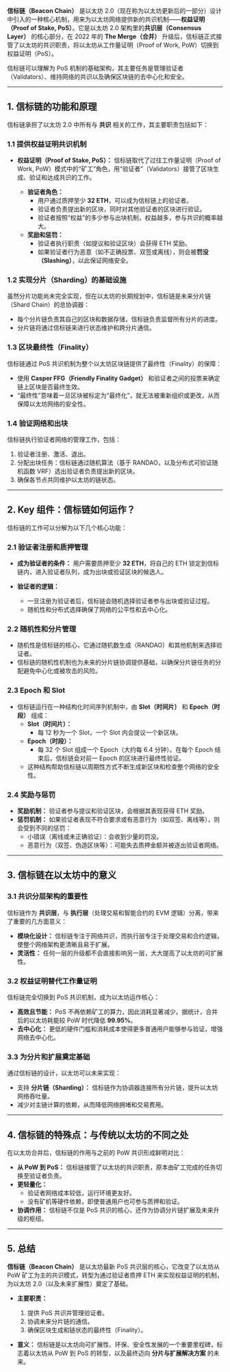 **信标链（Beacon Chain）** 是以太坊 2.0（现在称为以太坊更新后的一部分）设计中引入的一种核心机制，用来为以太坊网络提供新的共识机制——**权益证明（Proof of Stake, PoS）**。它是以太坊 2.0 架构里的**共识层（Consensus Layer）** 的核心部分，在 2022 年的 **The Merge（合并）** 升级后，信标链正式接管了以太坊的共识职责，将以太坊从工作量证明（Proof of Work, PoW）切换到权益证明（PoS）。

信标链可以理解为 PoS 机制的基础架构，其主要任务是管理验证者（Validators）、维持网络的共识以及确保区块链的去中心化和安全。

---

## **1. 信标链的功能和原理**

信标链承担了以太坊 2.0 中所有与 **共识** 相关的工作，其主要职责包括如下：

### **1.1 提供权益证明共识机制**
- **权益证明（Proof of Stake, PoS）：**
  信标链取代了过往工作量证明（Proof of Work, PoW）模式中的“矿工”角色，用“验证者”（Validators）接管了区块生成、验证和达成共识的工作。
  
  - **验证者角色：**
    - 用户通过质押至少 **32 ETH**，可以成为信标链上的验证者。
    - 验证者负责提出新的区块，同时对其他验证者的区块进行验证。
    - 验证者按照“权益”的多少参与出块机制，权益越多，参与共识的概率越大。
  - **奖励和惩罚：**
    - 验证者执行职责（如提议和验证区块）会获得 ETH 奖励。
    - 如果验证者行为恶意（如不正确投票、双签或离线），则会被**罚没（Slashing）**，以此保证网络安全。

### **1.2 实现分片（Sharding）的基础设施**
虽然分片功能尚未完全实现，但在以太坊的长期规划中，信标链是未来分片链（Shard Chain）的总协调器：
- 每个分片链负责其自己的区块和数据存储，信标链负责监督所有分片的进度。
- 分片链将通过信标链来进行状态维护和跨分片通信。

### **1.3 区块最终性（Finality）**
信标链通过 PoS 共识机制为整个以太坊区块链提供了最终性（Finality）的保障：
- 使用 **Casper FFG（Friendly Finality Gadget）** 和验证者之间的投票来确定链上区块是否最终生效。
- “最终性”意味着一旦区块被标定为“最终化”，就无法被重新组织或更改，从而保障以太坊网络的安全性。

### **1.4 验证网络和出块**
信标链执行验证者网络的管理工作，包括：
1. 验证者注册、激活、退出。
2. 分配出块任务：信标链通过随机算法（基于 RANDAO，以及分布式可验证随机函数 VRF）选出验证者负责提出新的区块。
3. 确保各节点共同维护以太坊的链状态。

---

## **2. Key 组件：信标链如何运作？**

信标链的工作可以分解为以下几个核心功能：

### **2.1 验证者注册和质押管理**
- **成为验证者的条件：**
  用户需要质押至少 **32 ETH**，将自己的 ETH 锁定到信标链内，进入验证者队列，成为出块或验证区块的候选人。
  
- **验证者的逻辑：**
  - 一旦注册为验证者后，信标链会随机选择验证者参与出块或验证过程。
  - 随机性和分布式选择确保了网络的公平性和去中心化。

### **2.2 随机性和分片管理**
- 随机性是信标链的核心，它通过随机数生成（RANDAO）和其他机制来选择验证者。
- 信标链的随机性机制也为未来的分片链协调提供基础，以确保分片链任务的分配避免中心化或被攻击的风险。

### **2.3 Epoch 和 Slot**
- 信标链运行在一种结构化时间序列机制中，由 **Slot（时间片）** 和 **Epoch（时段）** 组成：
  - **Slot（时间片）：**
    - 每 12 秒为一个 Slot，一个 Slot 内会提议一个新区块。
  - **Epoch（时段）：**
    - 每 32 个 Slot 组成一个 Epoch（大约每 6.4 分钟）。在每个 Epoch 结束后，信标链会对前一 Epoch 的区块进行最终性验证。
  - 这种结构帮助信标链以周期性方式不断生成新区块和检查整个网络的安全性。

### **2.4 奖励与惩罚**
- **奖励机制：**
  验证者参与提议和验证区块，会根据其表现获得 ETH 奖励。
- **惩罚机制：**
  如果验证者表现不符合要求或有恶意行为（如双签、离线等），则会受到不同的惩罚：
  - 小错误（离线或未正确验证）：会收到少量的罚没。
  - 恶意行为（双签、伪造区块等）：可能失去质押金额并被逐出验证者网络。

---

## **3. 信标链在以太坊中的意义**

### **3.1 共识分层架构的重要性**
信标链作为 **共识层**，与 **执行层**（处理交易和智能合约的 EVM 逻辑）分离，带来了重要的几方面意义：
- **模块化设计：** 信标链专注于网络共识，而执行层专注于处理交易和合约逻辑，使整个网络架构更清晰且易于扩展。
- **灵活性：** 任何一层的升级都不会直接影响另一层，大大提高了以太坊的可扩展性。

### **3.2 权益证明替代工作量证明**
信标链完全切换到 PoS 共识机制，成为以太坊运作核心：
- **高效且节能：**
  PoS 不再依赖矿工的算力，因此消耗显著减少。据统计，合并后的以太坊耗能较 PoW 时代降低 **99.95%**。
- **去中心化：**
  更低的硬件门槛和消耗成本使得更多普通用户能够参与验证，增强网络去中心化。

### **3.3 为分片和扩展奠定基础**
通过信标链的设计，以太坊可以未来实现：
- 支持 **分片链（Sharding）：**
  信标链作为协调器连接所有分片链，提升以太坊网络吞吐量。
- 减少对主链计算的依赖，从而降低网络拥堵和交易费用。

---

## **4. 信标链的特殊点：与传统以太坊的不同之处**

在以太坊合并后，信标链的作用与之前的 PoW 共识形成鲜明对比：
- **从 PoW 到 PoS：** 信标链接管了以太坊的共识职责，原本由矿工完成的任务切换至验证者负责。
- **更轻量化：**
  - 验证者网络成本较低，运行环境更友好。
  - 没有矿机等硬件依赖，即使普通用户也可参与质押和验证。
- **协调作用：**
  信标链不仅是 PoS 共识的核心，还作为协调分片链扩展及未来升级的枢纽。

---

## **5. 总结**

**信标链（Beacon Chain）** 是以太坊最新 PoS 共识层的核心，它改变了以太坊从 PoW 矿工为主的共识模式，转型为通过验证者质押 ETH 来实现权益证明的机制，为以太坊 2.0（以及未来扩展性）奠定了基础。

- **主要职责：**
  1. 提供 PoS 共识并管理验证者。
  2. 协调未来分片链的通信。
  3. 确保区块生成和链状态的最终性（Finality）。
  
- **意义：**
  信标链是以太坊向可扩展性、环保、安全性发展的一个重要里程碑，标志着以太坊从 PoW 到 PoS 的转型，以及最终迈向 **分片与扩展解决方案** 的未来。